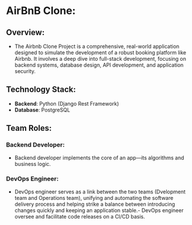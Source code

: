# AirBnB Clone:
## Overview:
- The Airbnb Clone Project is a comprehensive, real-world application designed to simulate the development of a robust booking platform like Airbnb. It involves a deep dive into full-stack development, focusing on backend systems, database design, API development, and application security.

## Technology Stack:
- **Backend**: Python (Django Rest Framework)
- **Database**: PostgreSQL

## Team Roles:
### Backend Developer:
- Backend developer implements the core of an app—its algorithms and business logic. 

### DevOps Engineer:
- DevOps engineer serves as a link between the two teams (Dvelopment team and Operations team), unifying and automating the software delivery process and helping strike a balance between introducing changes quickly and keeping an application stable.- DevOps engineer oversee and facilitate code releases on a CI/CD basis.